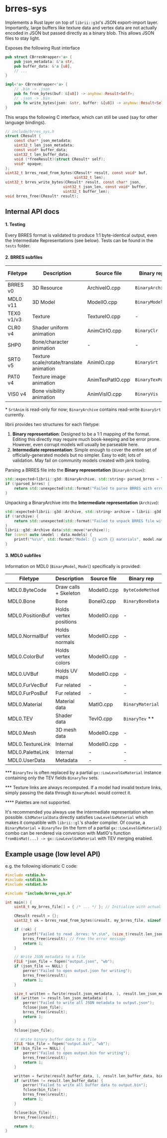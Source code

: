 # brres-sys

Implements a Rust layer on top of `librii::g3d`'s JSON export-import layer. Importantly, large buffers like texture data and vertex data are not actually encoded in JSON but passed directly as a binary blob. This allows JSON files to stay light.

Exposes the following Rust interface
```rs
pub struct CBrresWrapper<'a> {
    pub json_metadata: &'a str,
    pub buffer_data: &'a [u8],
    // ...
}

impl<'a> CBrresWrapper<'a> {
	// .bin -> .json
    pub fn from_bytes(buf: &[u8]) -> anyhow::Result<Self>;
    // .json -> .bin
    pub fn write_bytes(json: &str, buffer: &[u8]) -> anyhow::Result<Self>;
}
```

This wraps the following C interface, which can still be used (say for other language bindings).
```c
// include/brres_sys.h
struct CResult {
	const char* json_metadata;
	uint32_t len_json_metadata;
	const void* buffer_data;
	uint32_t len_buffer_data;
	void (*freeResult)(struct CResult* self);
	void* opaque;
};
uint32_t brres_read_from_bytes(CResult* result, const void* buf,
                               uint32_t len);
uint32_t brres_write_bytes(CResult* result, const char* json,
                          uint32_t json_len, const void* buffer,
                          uint32_t buffer_len);
void brres_free(CResult* result);
```

## Internal API docs

#### 1. Testing
Every BRRES format is validated to produce 1:1 byte-identical output, even the Intermediate Representations (see below). Tests can be found in the `tests` folder.

#### 2. BRRES subfiles
Filetype   | Description                              | Source file       | Binary rep      | Intermediate rep
-----------|------------------------------------------|-------------------|-----------------|--------------
BRRES v0   | 3D Resource                              | ArchiveIO.cpp     | `BinaryArchive` | `Archive`
MDL0 v11   | 3D Model                                 | ModelIO.cpp       | `BinaryModel`   | `Model`
TEX0 v1/v3 | Texture                                  | TextureIO.cpp     | -               | `TextureData`
CLR0 v4    | Shader uniform animation                 | AnimClrIO.cpp     | `BinaryClr`     | -
SHP0       | Bone/character animation                 | -                 | -               | -
SRT0 v5    | Texture scale/rotate/translate animation | AnimIO.cpp        | `BinarySrt`     | `SrtAnim`\*
PAT0 v4    | Texture image animation                  | AnimTexPatIO.cpp  | `BinaryTexPat`  | -
VIS0 v4    | Bone visibility animation                | AnimVisIO.cpp     | `BinaryVis`     | -

\* `SrtAnim` is read-only for now; `BinaryArchive` contains read-write `BinarySrt` currently.

librii provides two structures for each filetype:
1. **Binary representation**: Designed to be a 1:1 mapping of the format. Editing this directly may require much book-keeping and be error prone. However, even corrupt models will usually be parseable here.
2. **Intermediate representation**: Simple enough to cover the entire set of officially-generated models but no simpler. Easy to edit; lots of validation. May fail on community models created with jank tooling.

Parsing a BRRES file into the **Binary representation** (`BinaryArchive`):
```cpp
std::expected<librii::g3d::BinaryArchive, std::string> parsed_brres = librii::g3d::BinaryArchive::read(reader, transaction);
if (!parsed_brres) {
    return std::unexpected(std::format("Failed to parse BRRES with error: {}", parsed_brres.error()));
}
```
Unpacking a BinaryArchive into the **Intermediate representation** (`Archive`):
```cpp
std::expected<librii::g3d::Archive, std::string> archive = librii::g3d::Archive::from(*parsed_brres);
if (!archive) {
    return std::unexpected(std::format("Failed to unpack BRRES file with error: {}", archive.error()));
}
librii::g3d::Archive data(std::move(*archive));
for (const auto &model : data.models) {
    printf("%s\n", std::format("Model: {} with {} materials", model.name, model.materials.size()).c_str());
}
```
#### 3. MDL0 subfiles
Information on MDL0 (`BinaryModel`, `Model`) specifically is provided:

Filetype         | Description            | Source file | Binary rep       | Intermediate rep
-----------------|------------------------|-------------|------------------|--------------
MDL0.ByteCode    | Draw calls + Skeleton  | ModelIO.cpp | `ByteCodeMethod` | Merged into `BoneData`, `DrawMatrix`
MDL0.Bone        | Bone                   | BoneIO.cpp  | `BinaryBoneData` | `BoneData`
MDL0.PositionBuf | Holds vertex positions | ModelIO.cpp | -                | `PositionBuffer`
MDL0.NormalBuf   | Holds vertex normals   | ModelIO.cpp | -                | `NormalBuffer`
MDL0.ColorBuf    | Holds vertex colors    | ModelIO.cpp | -                | `ColorBuffer`
MDL0.UVBuf       | Holds UV maps          | ModelIO.cpp | -                | `TextureCoordinateBuffer`
MDL0.FurVecBuf   | Fur related            | -           | -                | -
MDL0.FurPosBuf   | Fur related            | -           | -                | -
MDL0.Material    | Material data          | MatIO.cpp   | `BinaryMaterial` | `G3dMaterialData`
MDL0.TEV         | Shader data            | TevIO.cpp   | `BinaryTev` \*\* | Merged into `G3dMaterialData`
MDL0.Mesh        | 3D mesh data           | ModelIO.cpp | -                | `PolygonData`
MDL0.TextureLink | Internal               | ModelIO.cpp | -                | - \*\*\*
MDL0.PaletteLink | Internal               | -           | -                | - \*\*\*\*
MDL0.UserData    | Metadata               | -           | -                | -

\*\*\* `BinaryTev` is often replaced by a partial `gx::LowLevelGxMaterial` instance containing only the TEV fields `BinaryTev` sets.

\*\*\* Texture links are always recomputed. If a model had invalid texture links, simply passing the data through `BinaryModel` would correct it.

\*\*\*\* Palettes are not supported.

It's recommended you always use the intermediate representation when possible. `G3dMaterialData` directly satisfies `LowLevelGxMaterial` which makes it compatible with `librii::gl`'s shader compiler. Of course, a `BinaryMaterial` + `BinaryTev` (in the form of a partial `gx::LowLevelGxMaterial`) combo can be rendered via conversion with MatIO's function `fromBinMat(...) -> gx::LowLevelGxMaterial` with TEV merging enabled.

## Example usage (low level API)

e.g. the following idiomatic C code:
```c
#include <stdio.h>
#include <stdlib.h>
#include <stdint.h>

#include "include/brres_sys.h"

int main() {
	uint8_t my_brres_file[] = { /* ... */ }; // Initialize with actual .brres file data

	CResult result = {};
	uint32_t ok = brres_read_from_bytes(&result, my_brres_file, sizeof(my_brres_file));

	if (!ok) {
		printf("Failed to read .brres: %*.s\n", (size_t)result.len_json_metadata, result.json_metadata);
		brres_free(&result); // Free the error message
		return 1;
	}

	// Write JSON metadata to a file
	FILE *json_file = fopen("output.json", "wb");
	if (json_file == NULL) {
		perror("Failed to open output.json for writing");
		brres_free(&result);
		return 1;
	}

	size_t written = fwrite(result.json_metadata, 1, result.len_json_metadata, json_file);
	if (written != result.len_json_metadata) {
		perror("Failed to write all JSON metadata to output.json");
		fclose(json_file);
		brres_free(&result);
		return 1;
	}

	fclose(json_file);

	// Write binary buffer data to a file
	FILE *bin_file = fopen("output.bin", "wb");
	if (bin_file == NULL) {
		perror("Failed to open output.bin for writing");
		brres_free(&result);
		return 1;
	}

	written = fwrite(result.buffer_data, 1, result.len_buffer_data, bin_file);
	if (written != result.len_buffer_data) {
		perror("Failed to write all buffer data to output.bin");
		fclose(bin_file);
		brres_free(&result);
		return 1;
	}

	fclose(bin_file);
	brres_free(&result);

	return 0;
}

```
